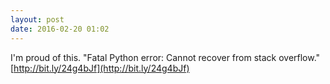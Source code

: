 ```yaml
---
layout: post
date: 2016-02-20 01:02
---
```

I'm proud of this. "Fatal Python error: Cannot recover from stack overflow."
[http://bit.ly/24g4bJf](http://bit.ly/24g4bJf)
